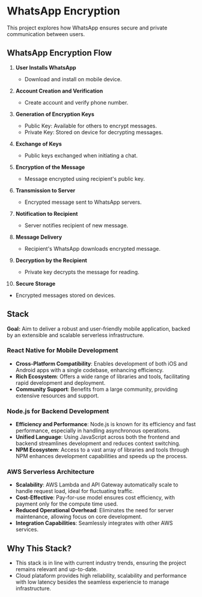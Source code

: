 # WhatsApp Encryption

This project explores how WhatsApp ensures secure and private communication between users.

## WhatsApp Encryption Flow

1. **User Installs WhatsApp**

   - Download and install on mobile device.

2. **Account Creation and Verification**

   - Create account and verify phone number.

3. **Generation of Encryption Keys**

   - Public Key: Available for others to encrypt messages.
   - Private Key: Stored on device for decrypting messages.

4. **Exchange of Keys**

   - Public keys exchanged when initiating a chat.

5. **Encryption of the Message**

   - Message encrypted using recipient's public key.

6. **Transmission to Server**

   - Encrypted message sent to WhatsApp servers.

7. **Notification to Recipient**

   - Server notifies recipient of new message.

8. **Message Delivery**

   - Recipient's WhatsApp downloads encrypted message.

9. **Decryption by the Recipient**

   - Private key decrypts the message for reading.

10. **Secure Storage**

- Encrypted messages stored on devices.

## Stack

**Goal:** Aim to deliver a robust and user-friendly mobile application, backed by an extensible and scalable serverless infrastructure.

### React Native for Mobile Development

- **Cross-Platform Compatibility**: Enables development of both iOS and Android apps with a single codebase, enhancing efficiency.
- **Rich Ecosystem**: Offers a wide range of libraries and tools, facilitating rapid development and deployment.
- **Community Support**: Benefits from a large community, providing extensive resources and support.

### Node.js for Backend Development

- **Efficiency and Performance**: Node.js is known for its efficiency and fast performance, especially in handling asynchronous operations.
- **Unified Language**: Using JavaScript across both the frontend and backend streamlines development and reduces context switching.
- **NPM Ecosystem**: Access to a vast array of libraries and tools through NPM enhances development capabilities and speeds up the process.

### AWS Serverless Architecture

- **Scalability**: AWS Lambda and API Gateway automatically scale to handle request load, ideal for fluctuating traffic.
- **Cost-Effective**: Pay-for-use model ensures cost efficiency, with payment only for the compute time used.
- **Reduced Operational Overhead**: Eliminates the need for server maintenance, allowing focus on core development.
- **Integration Capabilities**: Seamlessly integrates with other AWS services.

## Why This Stack?

- This stack is in line with current industry trends, ensuring the project remains relevant and up-to-date.
- Cloud plataform provides high reliability, scalability and performance with low latency besides the seamless experiencie to manage infrastructure.
